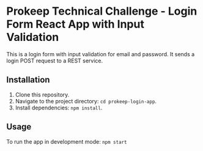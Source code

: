 # Prokeep Technical Challenge - Login Form React App with Input Validation

This is a login form with input validation for email and password. It sends a login POST request to a REST service.

## Installation

1. Clone this repository.
2. Navigate to the project directory: `cd prokeep-login-app`.
3. Install dependencies: `npm install`.

## Usage

To run the app in development mode:
`npm start`